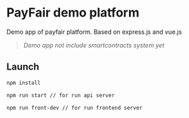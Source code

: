 # PayFair demo platform
Demo app of payfair platform. Based on express.js and vue.js
> *Demo app not include smartcontracts system yet*
## Launch
```sh
npm install

npm run start // for run api server

npm run front-dev // for run frontend server
```
